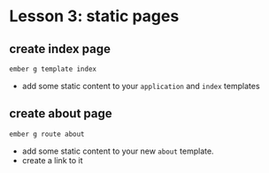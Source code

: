 # Lesson 3: static pages

## create index page

```bash
ember g template index
```

* add some static content to your `application` and `index` templates

## create about page

```bash
ember g route about
```

* add some static content to your new `about` template. 
* create a link to it